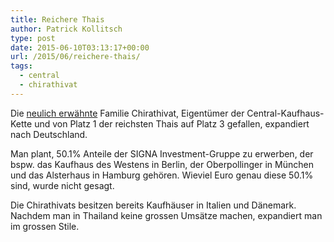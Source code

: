 ```yaml
---
title: Reichere Thais
author: Patrick Kollitsch
type: post
date: 2015-06-10T03:13:17+00:00
url: /2015/06/reichere-thais/
tags:
  - central
  - chirathivat
---
```


Die [neulich erwähnte][1] Familie Chirathivat, Eigentümer der Central-Kaufhaus-Kette und von Platz 1 der reichsten Thais auf Platz 3 gefallen, expandiert nach Deutschland.

Man plant, 50.1% Anteile der SIGNA Investment-Gruppe zu erwerben, der bspw. das Kaufhaus des Westens in Berlin, der Oberpollinger in München und das Alsterhaus in Hamburg gehören. Wieviel Euro genau diese 50.1% sind, wurde nicht gesagt.

Die Chirathivats besitzen bereits Kaufhäuser in Italien und Dänemark. Nachdem man in Thailand keine grossen Umsätze machen, expandiert man im grossen Stile.

[1]: /weblog/2015/06/reiche-thais
